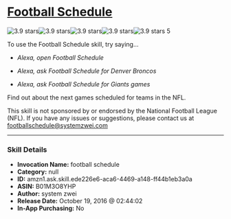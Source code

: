 # [Football Schedule](http://alexa.amazon.com/#skills/amzn1.ask.skill.ede226e6-aca6-4469-a148-ff44b1eb3a0a)
![3.9 stars](../../images/ic_star_black_18dp_1x.png)![3.9 stars](../../images/ic_star_black_18dp_1x.png)![3.9 stars](../../images/ic_star_black_18dp_1x.png)![3.9 stars](../../images/ic_star_half_black_18dp_1x.png)![3.9 stars](../../images/ic_star_border_black_18dp_1x.png) 5

To use the Football Schedule skill, try saying...

* *Alexa, open Football Schedule*

* *Alexa, ask Football Schedule for Denver Broncos*

* *Alexa, ask Football Schedule for Giants games*

Find out about the next games scheduled for teams in the NFL.

This skill is not sponsored by or endorsed by the National Football League (NFL). If you have any issues or suggestions, please contact us at footballschedule@systemzwei.com

***

### Skill Details

* **Invocation Name:** football schedule
* **Category:** null
* **ID:** amzn1.ask.skill.ede226e6-aca6-4469-a148-ff44b1eb3a0a
* **ASIN:** B01M3O8YHP
* **Author:** system zwei
* **Release Date:** October 19, 2016 @ 02:44:02
* **In-App Purchasing:** No
